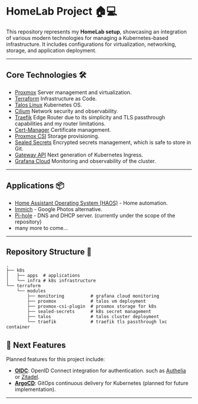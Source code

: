 # HomeLab Project 🏠💻

This repository represents my **HomeLab setup**, showcasing an integration of various modern technologies for managing a
Kubernetes-based infrastructure. It includes configurations for virtualization, networking, storage, and application
deployment.

---

## Core Technologies 🛠️
- [Proxmox](https://www.proxmox.com/) Server management and virtualization.
- [Terraform](https://www.terraform.io/) Infrastructure as Code.
- [Talos Linux](https://www.talos.dev/) Kubernetes OS.
- [Cilium](https://cilium.io/) Network security and observability.
- [Traefik](https://traefik.io/) Edge Router due to its simplicity and TLS passthrough capabilities and my router limitations.
- [Cert-Manager](https://cert-manager.io/) Certificate management.
- [Proxmox CSI](https://github.com/sergelogvinov/proxmox-csi-plugin) Storage provisioning.
- [Sealed Secrets](https://github.com/bitnami-labs/sealed-secrets) Encrypted secrets management, which is safe to store in Git.
- [Gateway API](https://gateway-api.sigs.k8s.io/) Next generation of Kubernetes Ingress.
- [Grafana Cloud](https://grafana.com/) Monitoring and observability of the cluster.

---

## Applications 📦
- [Home Assistant Operating System (HAOS)](https://www.home-assistant.io/installation/operating-system) - Home automation.
- [Immich](https://immich.app/) - Google Photos alternative.
- [Pi-hole](https://pi-hole.net/) - DNS and DHCP server. (currently under the scope of the repository)
- many more to come...

---

## Repository Structure 📂

```shell
.
├── k8s
│   ├── apps  # applications
│   └── infra # k8s infrastructure
└── terraform
    └── modules
        ├── monitoring          # grafana cloud monitoring
        ├── proxmox             # talos vm deployment
        ├── proxmox-csi-plugin  # proxmox storage for k8s
        ├── sealed-secrets      # k8s secret management
        ├── talos               # talos cluster deployment
        └── traefik             # traefik tls passthrough lxc container
```

## 🚀 Next Features

Planned features for this project include:

- [**OIDC**](https://openid.net/connect/): OpenID Connect integration for authentication. such as [Authelia](https://www.authelia.com/) 
or [Zitadel](https://github.com/zitadel/zitadel).
- [**ArgoCD**](https://argo-cd.readthedocs.io/): GitOps continuous delivery for Kubernetes (planned for future implementation).

---


